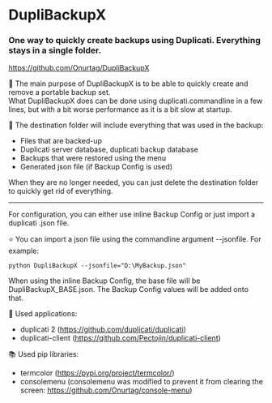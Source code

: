 # DupliBackupX
### One way to quickly create backups using Duplicati. Everything stays in a single folder.  
https://github.com/Onurtag/DupliBackupX

📑 The main purpose of DupliBackupX is to be able to quickly create and remove a portable backup set.  
What DupliBackupX does can be done using duplicati.commandline in a few lines, but with a bit worse performance as it is a bit slow at startup.  

📂 The destination folder will include everything that was used in the backup:  
- Files that are backed-up
- Duplicati server database, duplicati backup database
- Backups that were restored using the menu
- Generated json file (if Backup Config is used)  

When they are no longer needed, you can just delete the destination folder to quickly get rid of everything.  
___
For configuration, you can either use inline Backup Config or just import a duplicati .json file.  

⭐ You can import a json file using the commandline argument --jsonfile. For example:  

    python DupliBackupX --jsonfile="D:\MyBackup.json"  

 When using the inline Backup Config, the base file will be DupliBackupX_BASE.json. The Backup Config values will be added onto that.  


👟 Used applications:  
- duplicati 2 (https://github.com/duplicati/duplicati)  
- duplicati-client (https://github.com/Pectojin/duplicati-client)  

📚 Used pip libraries:  
- termcolor (https://pypi.org/project/termcolor/)  
- consolemenu (consolemenu was modified to prevent it from clearing the screen: https://github.com/Onurtag/console-menu)  